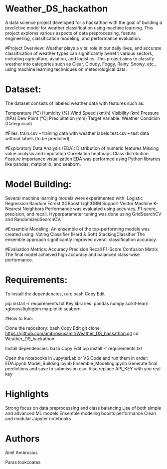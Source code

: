 # Weather_DS_hackathon
A data science project developed for a hackathon with the goal of building a predictive model for weather classification using machine learning. This project explores various aspects of data preprocessing, feature engineering, classification modeling, and performance evaluation.

#Project Overview:
Weather plays a vital role in our daily lives, and accurate classification of weather types can significantly benefit various sectors, including agriculture, aviation, and logistics. This project aims to classify weather into categories such as Clear, Cloudy, Foggy, Rainy, Snowy, etc., using machine learning techniques on meteorological data.


# Dataset:
The dataset consists of labeled weather data with features such as:

Temperature (°C)
Humidity (%)
Wind Speed (km/h)
Visibility (km)
Pressure (hPa)
Dew Point (°C)
Precipitation (mm)
Target Variable: Weather Condition (Categorical)

#Files:
train.csv – training data with weather labels
test.csv – test data without labels (to be predicted)


#Exploratory Data Analysis (EDA):
Distribution of numeric features
Missing value analysis and imputation
Correlation heatmaps
Class distribution
Feature importance visualization
EDA was performed using Python libraries like pandas, matplotlib, and seaborn.


# Model Building:
Several machine learning models were experimented with:
Logistic Regression
Random Forest
XGBoost
LightGBM
Support Vector Machine
K-Nearest Neighbors
Performance was evaluated using accuracy, F1-score, precision, and recall. Hyperparameter tuning was done using GridSearchCV and RandomizedSearchCV.

#Ensemble Modeling:
An ensemble of the top-performing models was created using:
Voting Classifier (Hard & Soft)
StackingClassifier
The ensemble approach significantly improved overall classification accuracy.

#Evaluation Metrics:
Accuracy
Precision
Recall
F1-Score
Confusion Matrix
The final model achieved high accuracy and balanced class-wise performance.

# Requirements:
To install the dependencies, run:
bash
Copy
Edit

pip install -r requirements.txt
Key libraries:
pandas
numpy
scikit-learn
xgboost
lightgbm
matplotlib
seaborn

  #How to Run:

Clone the repository:
bash
Copy
Edit
git clone https://github.com/ambrosiusamit/Weather_DS_hackathon.git
cd Weather_DS_hackathon

Install dependencies:
bash
Copy
Edit
pip install -r requirements.txt

Open the notebooks in JupyterLab or VS Code and run them in order:
EDA.ipynb
Model_Building.ipynb
Ensemble_Modeling.ipynb
Generate final predictions and save to submission.csv.
Also replace API_KEY with you real key

# Highlights
Strong focus on data preprocessing and class balancing
Use of both simple and advanced ML models
Ensemble modeling boosts performance
Clean and modular Jupyter notebooks

# Authors
Amit Ambrosius

Paras lookcoates
